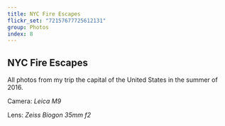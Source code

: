```yaml
---
title: NYC Fire Escapes
flickr_set: "72157677725612131"
group: Photos
index: 8
---
```


## NYC Fire Escapes

All photos from my trip the capital of the United States in the summer of 2016.

Camera: _Leica M9_

Lens: _Zeiss Biogon 35mm f2_
